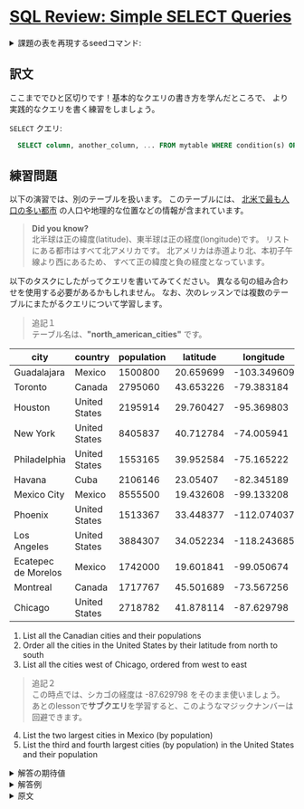 # [SQL Review: Simple SELECT Queries](https://sqlbolt.com/lesson/select_queries_review)

<details>
  <summary>課題の表を再現するseedコマンド:</summary>

  ```SQL
  DROP TABLE IF EXISTS north_american_cities;

  CREATE TABLE IF NOT EXISTS north_american_cities (
    id          SERIAL       PRIMARY KEY,
    city        VARCHAR(255) NOT NULL,
    country     VARCHAR(100) NOT NULL,
    population  INTEGER      NOT NULL CHECK (population > 0),
    latitude    DECIMAL(9,6) NOT NULL CHECK (latitude BETWEEN -90 AND 90),
    longitude   DECIMAL(9,6) NOT NULL CHECK (longitude BETWEEN -180 AND 180),
    UNIQUE (city, country)
  );

  INSERT INTO north_american_cities (city, country, population, latitude, longitude)
  VALUES
  ('Guadalajara', 'Mexico', 1500800, 20.659699, -103.349609),
  ('Toronto', 'Canada', 2795060, 43.653226, -79.383184),
  ('Houston', 'United States', 2195914, 29.760427, -95.369803),
  ('New York', 'United States', 8405837, 40.712784, -74.005941),
  ('Philadelphia', 'United States', 1553165, 39.952584, -75.165222),
  ('Havana', 'Cuba', 2106146, 23.054070, -82.345189),
  ('Mexico City', 'Mexico', 8555500, 19.432608, -99.133208),
  ('Phoenix', 'United States', 1513367, 33.448377, -112.074037),
  ('Los Angeles', 'United States', 3884307, 34.052234, -118.243685),
  ('Ecatepec de Morelos', 'Mexico', 1742000, 19.601841, -99.050674),
  ('Montreal', 'Canada', 1717767, 45.501689, -73.567256),
  ('Chicago', 'United States', 2718782, 41.878114, -87.629798);
  ```

  または以下を実行:

  ```psql
    \i /home/postgres/dataset/sqlbolt/north_american_cities.sql
  ```
</details>

## 訳文

ここまででひと区切りです！基本的なクエリの書き方を学んだところで、
より実践的なクエリを書く練習をしましょう。

`SELECT` クエリ:

```SQL
  SELECT column, another_column, ... FROM mytable WHERE condition(s) ORDER BY column ASC/DESC LIMIT num_limit OFFSET num_offset;
```

## 練習問題

以下の演習では、別のテーブルを扱います。
このテーブルには、
[北米で最も人口の多い都市](http://en.wikipedia.org/wiki/List_of_North_American_cities_by_population)
の人口や地理的な位置などの情報が含まれています。

>**Did you know?**  
北半球は正の緯度(latitude)、東半球は正の経度(longitude)です。
リストにある都市はすべて北アメリカです。
北アメリカは赤道より北、本初子午線より西にあるため、
すべて正の緯度と負の経度となっています。

以下のタスクにしたがってクエリを書いてみてください。
異なる句の組み合わせを使用する必要があるかもしれません。
なお、次のレッスンでは複数のテーブルにまたがるクエリについて学習します。

>追記１  
テーブル名は、**"north_american_cities"** です。

| city                | country       | population | latitude  | longitude   |
| ------------------- | ------------- | ---------- | --------- | ----------- |
| Guadalajara         | Mexico        | 1500800    | 20.659699 | -103.349609 |
| Toronto             | Canada        | 2795060    | 43.653226 | -79.383184  |
| Houston             | United States | 2195914    | 29.760427 | -95.369803  |
| New York            | United States | 8405837    | 40.712784 | -74.005941  |
| Philadelphia        | United States | 1553165    | 39.952584 | -75.165222  |
| Havana              | Cuba          | 2106146    | 23.05407  | -82.345189  |
| Mexico City         | Mexico        | 8555500    | 19.432608 | -99.133208  |
| Phoenix             | United States | 1513367    | 33.448377 | -112.074037 |
| Los Angeles         | United States | 3884307    | 34.052234 | -118.243685 |
| Ecatepec de Morelos | Mexico        | 1742000    | 19.601841 | -99.050674  |
| Montreal            | Canada        | 1717767    | 45.501689 | -73.567256  |
| Chicago             | United States | 2718782    | 41.878114 | -87.629798  |

1. List all the Canadian cities and their populations
2. Order all the cities in the United States by their latitude from north to south
3. List all the cities west of Chicago, ordered from west to east
>追記２  
この時点では、シカゴの経度は -87.629798 をそのまま使いましょう。
あとのlessonで**サブクエリ**を学習すると、このようなマジックナンバーは回避できます。
4. List the two largest cities in Mexico (by population)
5. List the third and fourth largest cities (by population) in the United States and their population

<details>
  <summary>解答の期待値</summary>

  1. List all the Canadian cities and their populations
  ```psql
      city   | population
    ----------+------------
     Toronto  |    2795060
     Montreal |    1717767
  ```
  2. Order all the cities in the United States by their latitude from north to south
  ```psql
     id |     city     |    country    | population | latitude  |  longitude
    ----+--------------+---------------+------------+-----------+-------------
     12 | Chicago      | United States |    2718782 | 41.878114 |  -87.629798
      4 | New York     | United States |    8405837 | 40.712784 |  -74.005941
      5 | Philadelphia | United States |    1553165 | 39.952584 |  -75.165222
      9 | Los Angeles  | United States |    3884307 | 34.052234 | -118.243685
      8 | Phoenix      | United States |    1513367 | 33.448377 | -112.074037
      3 | Houston      | United States |    2195914 | 29.760427 |  -95.369803
  ```
  3. List all the cities west of Chicago, ordered from west to east
  ```psql
     id |        city         |    country    | population | latitude  |  longitude
    ----+---------------------+---------------+------------+-----------+-------------
      9 | Los Angeles         | United States |    3884307 | 34.052234 | -118.243685
      8 | Phoenix             | United States |    1513367 | 33.448377 | -112.074037
      1 | Guadalajara         | Mexico        |    1500800 | 20.659699 | -103.349609
      7 | Mexico City         | Mexico        |    8555500 | 19.432608 |  -99.133208
     10 | Ecatepec de Morelos | Mexico        |    1742000 | 19.601841 |  -99.050674
      3 | Houston             | United States |    2195914 | 29.760427 |  -95.369803
  ```
  4. List the two largest cities in Mexico (by population)
  ```psql
     id |        city         | country | population | latitude  | longitude
    ----+---------------------+---------+------------+-----------+------------
      7 | Mexico City         | Mexico  |    8555500 | 19.432608 | -99.133208
     10 | Ecatepec de Morelos | Mexico  |    1742000 | 19.601841 | -99.050674
  ```
  5. List the third and fourth largest cities (by population) in the United States and their population
  ```psql
   id |  city   |    country    | population | latitude  | longitude
  ----+---------+---------------+------------+-----------+------------
   12 | Chicago | United States |    2718782 | 41.878114 | -87.629798
    3 | Houston | United States |    2195914 | 29.760427 | -95.369803
  ```
</details>

<details>
  <summary>解答例</summary>

  1. List all the Canadian cities and their populations
  ```psql
    SELECT city, population FROM north_american_cities WHERE country = 'Canada';
  ```
  2. Order all the cities in the United States by their latitude from north to south
  ```psql
    SELECT * FROM north_american_cities WHERE country = 'United States' ORDER BY latitude DESC;
  ```
  3. List all the cities west of Chicago, ordered from west to east
  ```psql
    SELECT * FROM north_american_cities WHERE longitude < -87.629798 ORDER BY longitude ASC;
  ```
  4. List the two largest cities in Mexico (by population)
  ```psql
    SELECT * FROM north_american_cities WHERE country = 'Mexico' ORDER BY population DESC LIMIT 2;
  ```
  5. List the third and fourth largest cities (by population) in the United States and their population
  ```psql
    SELECT * FROM north_american_cities WHERE country = 'United States' ORDER BY population DESC LIMIT 2 OFFSET 2;
  ```
</details>

<details>
  <summary>原文</summary>

  You've done a good job getting to this point! Now that you've gotten a taste of how to write a basic query, you need to practice writing queries that solve actual problems.

  SELECT query

  ```SQL
    SELECT column, another_column, … FROM mytable WHERE condition(s) ORDER BY column ASC/DESC LIMIT num_limit OFFSET num_offset;
  ```

  ## Exercise

  In the exercise below, you will be working with a different table. This table instead contains information about a few of [the most populous cities of North America](http://en.wikipedia.org/wiki/List_of_North_American_cities_by_population) including their population and geo-spatial location in the world.

  >**Did you know?**  
  Positive latitudes correspond to the northern hemisphere, and positive longitudes correspond to the eastern hemisphere. Since North America is north of the equator and west of the prime meridian, all of the cities in the list have positive latitudes and negative longitudes.

  Try and write some queries to find the information requested in the tasks below. You may have to use a different combination of clauses in your query for each task. Once you're done, continue onto the next lesson to learn about queries that span multiple tables.
</details>
